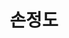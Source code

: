 ---
layout: hubs
key: Q12602742
title: 손정도
name: 손정도
description: 대한민국의 독립운동가, 감리교 목사
score: 6.235035913806863e-05
degree: 2
---
